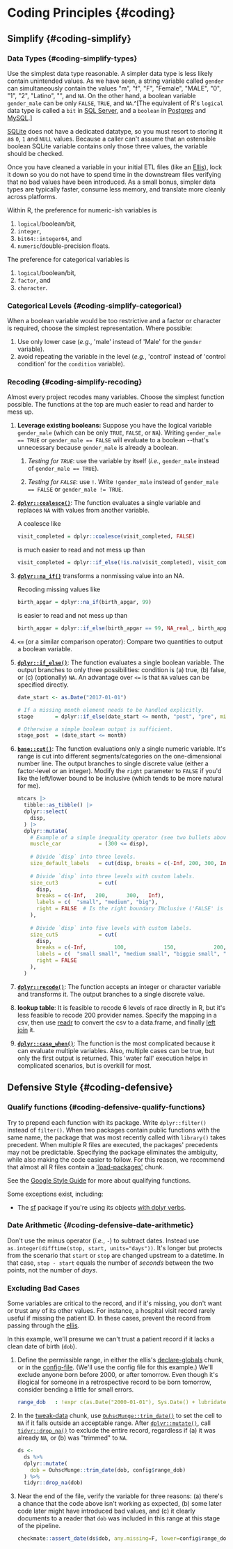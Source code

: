 Coding Principles {#coding}
====================================

Simplify {#coding-simplify}
------------------------------------

### Data Types {#coding-simplify-types}

Use the simplest data type reasonable.  A simpler data type is less likely contain unintended values.  As we have seen, a string variable called `gender` can simultaneously contain the values "m", "f", "F", "Female", "MALE", "0", "1", "2", "Latino", "", and `NA`.  On the other hand, a boolean variable `gender_male` can be only `FALSE`, `TRUE`, and `NA`.^[The equivalent of R's `logical` data type is called a `bit` in [SQL Server](https://docs.microsoft.com/en-us/sql/t-sql/data-types/bit-transact-sql), and a `boolean` in [Postgres](https://www.postgresql.org/docs/current/datatype-boolean.html) and [MySQL](https://dev.mysql.com/doc/refman/8.0/en/boolean-literals.html).]

[SQLite](https://www.sqlite.org/datatype3.html) does not have a dedicated datatype, so you must resort to storing it as `0`, `1` and `NULL` values.  Because a caller can't assume that an ostensible boolean SQLite variable contains only those three values, the variable should be checked.

Once you have cleaned a variable in your initial ETL files (like an [Ellis](https://ouhscbbmc.github.io/data-science-practices-1/patterns.html#pattern-ellis)), lock it down so you do not have to spend time in the downstream files verifying that no bad values have been introduced.  As a small bonus, simpler data types are typically faster, consume less memory, and translate more cleanly across platforms.

Within R, the preference for numeric-ish variables is

1. `logical`/boolean/bit,
1. `integer`,
1. `bit64::integer64`, and
1. `numeric`/double-precision floats.

The preference for categorical variables is

1. `logical`/boolean/bit,
1. `factor`, and
1. `character`.

### Categorical Levels {#coding-simplify-categorical}

When a boolean variable would be too restrictive and a factor or character is required, choose the simplest representation.  Where possible:

1. Use only lower case (*e.g.*, 'male' instead of 'Male' for the `gender` variable).
1. avoid repeating the variable in the level (*e.g.*, 'control' instead of 'control condition' for the `condition` variable).

### Recoding {#coding-simplify-recoding}

Almost every project recodes many variables.  Choose the simplest function possible.  The functions at the top are much easier to read and harder to mess up.

1. **Leverage existing booleans:** Suppose you have the logical variable `gender_male` (which can be only `TRUE`, `FALSE`, or `NA`).  Writing `gender_male == TRUE` or `gender_male == FALSE` will evaluate to a boolean --that's unnecessary because `gender_male` is already a boolean.

    1. *Testing for `TRUE`*: use the variable by itself (*i.e.*, `gender_male` instead of `gender_male == TRUE`).

    1. *Testing for `FALSE`*:  use `!`.  Write `!gender_male` instead of `gender_male == FALSE` or `gender_male != TRUE`.

1. **[`dplyr::coalesce()`](https://dplyr.tidyverse.org/reference/coalesce.html)**: The function evaluates a single variable and replaces `NA` with values from another variable.

    A coalesce like

    ```r
    visit_completed = dplyr::coalesce(visit_completed, FALSE)
    ```

    is much easier to read and not mess up than

    ```r
    visit_completed = dplyr::if_else(!is.na(visit_completed), visit_completed, FALSE)
    ```

1. **[`dplyr::na_if()`](https://dplyr.tidyverse.org/reference/na_if.html)** transforms a nonmissing value into an NA.

    Recoding missing values like

    ```r
    birth_apgar = dplyr::na_if(birth_apgar, 99)
    ```

    is easier to read and not mess up than

    ```r
    birth_apgar = dplyr::if_else(birth_apgar == 99, NA_real_, birth_apgar)
    ```

1. **`<=`** (or a similar comparison operator): Compare two quantities to output a boolean variable.

1. **[`dplyr::if_else()`](https://dplyr.tidyverse.org/reference/if_else.html)**:  The function evaluates a single boolean variable.  The output branches to only three possibilities: condition is (a) true, (b) false, or (c) (optionally) `NA`.  An advantage over `<=` is that `NA` values can be specified directly.

    ```r
    date_start <- as.Date("2017-01-01")

    # If a missing month element needs to be handled explicitly.
    stage       = dplyr::if_else(date_start <= month, "post", "pre", missing = "missing-month")

    # Otherwise a simple boolean output is sufficient.
    stage_post  = (date_start <= month)
    ```

1. **[`base::cut()`](https://stat.ethz.ch/R-manual/R-devel/library/base/html/cut.html)**: The function evaluations only a single numeric variable.  It's range is cut into different segments/categories on the one-dimensional number line.  The output branches to single discrete value (either a factor-level or an integer).  Modify the `right` parameter to `FALSE` if you'd like the left/lower bound to be inclusive (which tends to be more natural for me).

    ```r
    mtcars |> 
      tibble::as_tibble() |> 
      dplyr::select(
        disp,
      ) |> 
      dplyr::mutate(
        # Example of a simple inequality operator (see two bullets above)
        muscle_car            = (300 <= disp),
        
        # Divide `disp` into three levels.
        size_default_labels   = cut(disp, breaks = c(-Inf, 200, 300, Inf), right = F),
        
        # Divide `disp` into three levels with custom labels.
        size_cut3             = cut(
          disp, 
          breaks = c(-Inf,   200,      300,   Inf),
          labels = c(  "small", "medium", "big"),
          right = FALSE  # Is the right boundary INclusive ('FALSE' is an EXclusive boundary)
        ),  
        
        # Divide `disp` into five levels with custom labels.
        size_cut5             = cut(
          disp, 
          breaks = c(-Inf,         100,            150,            200,      300,   Inf),
          labels = c(  "small small", "medium small", "biggie small", "medium", "big"),
          right = FALSE
        ),
      )
    ````

1. **[`dplyr::recode()`](https://dplyr.tidyverse.org/reference/recode.html)**: The function accepts an integer or character variable and transforms it.  The output branches to a single discrete value.

1. **lookup table**:  It is feasible to recode 6 levels of race directly in R, but it's less feasible to recode 200 provider names.  Specify the mapping in a csv, then use [readr](https://readr.tidyverse.org/reference/read_delim.html) to convert the csv to a data.frame, and finally [left join](https://dplyr.tidyverse.org/reference/mutate-joins.html) it.

1. **[`dplyr::case_when()`](https://dplyr.tidyverse.org/reference/case_when.html)**: The function is the most complicated because it can evaluate multiple variables.  Also, multiple cases can be true, but only the first output is returned. This 'water fall' execution helps in complicated scenarios, but is overkill for most.

Defensive Style {#coding-defensive}
------------------------------------

### Qualify functions {#coding-defensive-qualify-functions}

Try to prepend each function with its package.  Write `dplyr::filter()` instead of `filter()`.  When two packages contain public functions with the same name, the package that was most recently called with `library()` takes precedent.  When multiple R files are executed, the packages' precedents may not be predictable.  Specifying the package eliminates the ambiguity, while also making the code easier to follow.  For this reason, we recommend that almost all R files contain a ['load-packages'](#chunk-load-packages) chunk.

See the [Google Style Guide](https://google.github.io/styleguide/Rguide.html#qualifying-namespaces) for more about qualifying functions.

Some exceptions exist, including:

* The [sf](https://r-spatial.github.io/sf/) package if you're using its objects [with dplyr verbs](https://r-spatial.github.io/sf/articles/sf6.html#why-do-dplyr-verbs-not-work-for-sf-objects).

### Date Arithmetic {#coding-defensive-date-arithmetic}

Don't use the minus operator (*i.e.*, `-`) to subtract dates.  Instead use `as.integer(difftime(stop, start, units="days"))`.  It's longer but protects from the scenario that `start` or `stop` are changed upstream to a datetime.  In that case, `stop - start` equals the number of *seconds* between the two points, not the number of *days*.

### Excluding Bad Cases

Some variables are critical to the record, and if it's missing, you don't want or trust any of its other values.  For instance, a hospital visit record rarely useful if missing the patient ID.  In these cases, prevent the record from passing through the [ellis](#pattern-ellis).

In this example, we'll presume we can't trust a patient record if it lacks a clean date of birth (`dob`).

1. Define the permissible range, in either the ellis's [declare-globals](#chunk-declare) chunk, or in the [config-file](#repo-config).  (We'll use the config file for this example.)  We'll exclude anyone born before 2000, or after tomorrow.  Even though it's illogical for someone in a retrospective record to be born tomorrow, consider bending a little for small errors.

    ```yaml
    range_dob   : !expr c(as.Date("2000-01-01"), Sys.Date() + lubridate::days(1))
    ```

1. In the [tweak-data](#chunk-tweak-data) chunk, use [`OuhscMunge::trim_date()`](https://ouhscbbmc.github.io/OuhscMunge/reference/trim.html) to set the cell to `NA` if it falls outside an acceptable range.  After [`dplyr::mutate()`](https://dplyr.tidyverse.org/reference/mutate.html), call [`tidyr::drop_na()`](https://tidyr.tidyverse.org/reference/drop_na.html) to exclude the entire record, regardless if (a) it was already `NA`, or (b) was "trimmed" to `NA`.

    ```r
    ds <-
      ds %>%
      dplyr::mutate(
        dob = OuhscMunge::trim_date(dob, config$range_dob)
      ) %>%
      tidyr::drop_na(dob)
    ```

1. Near the end of the file, verify the variable for three reasons: (a) there's a chance that the code above isn't working as expected, (b) some later code later might have introduced bad values, and (c) it clearly documents to a reader that `dob` was included in this range at this stage of the pipeline.

    ```r
    checkmate::assert_date(ds$dob, any.missing=F, lower=config$range_dob[1], upper=config$range_dob[2])
    ```
